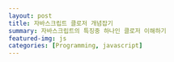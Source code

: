 ```yaml
---
layout: post
title: 자바스크립트 클로저 개념잡기
summary: 자바스크립트의 특징중 하나인 클로저 이해하기
featured-img: js
categories: [Programming, javascript]
---
```

